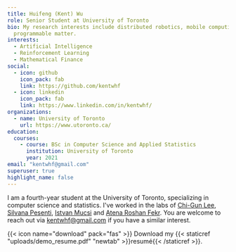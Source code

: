 ```yaml
---
title: Huifeng (Kent) Wu
role: Senior Student at University of Toronto
bio: My research interests include distributed robotics, mobile computing and
  programmable matter.
interests:
  - Artificial Intelligence
  - Reinforcement Learning
  - Mathematical Finance
social:
  - icon: github
    icon_pack: fab
    link: https://github.com/kentwhf
  - icon: linkedin
    icon_pack: fab
    link: https://www.linkedin.com/in/kentwhf/
organizations:
  - name: University of Toronto
    url: https://www.utoronto.ca/
education:
  courses:
    - course: BSc in Computer Science and Applied Statistics
      institution: University of Toronto
      year: 2021
email: "kentwhf@gmail.com"
superuser: true
highlight_name: false
---
```


I am a fourth-year student at the University of Toronto, specializing in computer science and statistics. I've worked in the labs of [Chi-Gun Lee](https://cglee.mie.utoronto.ca/), [Silvana Pesenti](https://utstat.toronto.edu/pesenti/), [Istvan Mucsi](https://nefros.net/about-us/dr-istvan-mucsi-md-phd/) and [Atena Roshan Fekr](https://bme.utoronto.ca/faculty-research/cross-appointed/atena-roshan-fekr/). You are welcome to reach out via kentwhf@gmail.com if you have a similar interest.

{{< icon name="download" pack="fas" >}} Download my {{< staticref "uploads/demo_resume.pdf" "newtab" >}}resumé{{< /staticref >}}.
